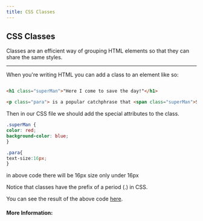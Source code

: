```yaml
---
title: CSS Classes
---
```

## CSS Classes

Classes are an efficient way of grouping HTML elements so that they can share the same styles.

---

When you're writing HTML you can add a class to an element like so: 

```html

<h1 class="superMan">"Here I come to save the day!"</h1>

<p class="para"> is a popular catchphrase that <span class="superMan">Super Man </span>often said.</p>

```

Then  in our CSS file we should add the special attributes to the class.  
```css
.superMan {
color: red;
background-color: blue;
}

.para{
text-size:16px;
}

```
 in above code there will be 16px size only under 16px

Notice that classes have the prefix of a period (.) in CSS.

You can see the result of the above code <a href='https://codepen.io/Tlandis/pen/RLvomV' target='_blank' rel='nofollow'>here</a>.
#### More Information:
<!-- Please add any articles you think might be helpful to read before writing the article -->


